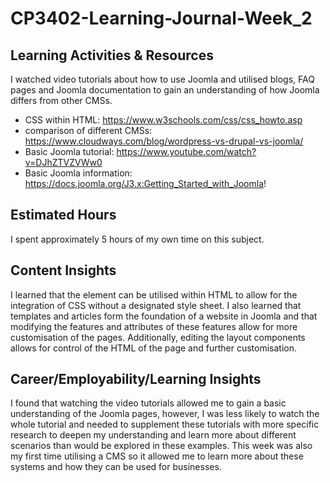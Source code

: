 # CP3402-Learning-Journal-Week_2

## Learning Activities & Resources
I watched video tutorials about how to use Joomla and utilised blogs, FAQ pages and Joomla documentation to gain an understanding of how Joomla differs from other CMSs.

* CSS within HTML: https://www.w3schools.com/css/css_howto.asp
* comparison of different CMSs: https://www.cloudways.com/blog/wordpress-vs-drupal-vs-joomla/
* Basic Joomla tutorial: https://www.youtube.com/watch?v=DJhZTVZVWw0
* Basic Joomla information: https://docs.joomla.org/J3.x:Getting_Started_with_Joomla!

## Estimated Hours
I spent approximately 5 hours of my own time on this subject. 

## Content Insights
I learned that the <stlye> element can be utilised within HTML to allow for the integration of CSS without a designated style sheet. I also learned that templates and articles form the foundation of a website in Joomla and that modifying the features and attributes of these features allow for more customisation of the pages. Additionally, editing the layout components allows for control of the HTML of the page and further customisation. 

## Career/Employability/Learning Insights
I found that watching the video tutorials allowed me to gain a basic understanding of the Joomla pages, however, I was less likely to watch the whole tutorial and needed to supplement these tutorials with more specific research to deepen my understanding and learn more about different scenarios than would be explored in these examples. This week was also my first time utilising a CMS so it allowed me to learn more about these systems and how they can be used for businesses.
